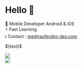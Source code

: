 # Hello 👋

💼  Mobile Developer Android & iOS</br>
⚡   Fast Learning</br>
📞  Contact : me@raufendro-dev.com

$\{test}$
<p align="left">
<img src=https://github-readme-stats.vercel.app/api/top-langs/?username=raufendro-dev&show_icons=true&theme=midnight-purple /></br>
<img src=https://github-readme-stats.vercel.app/api?username=raufendro-dev&show_icons=true%20alt=Rauf%20Endro&theme=midnight-purple />
</p>
